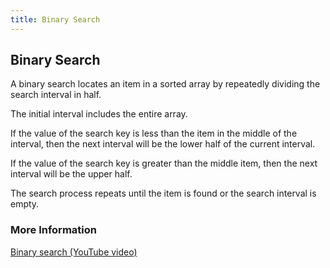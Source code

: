 ```yaml
---
title: Binary Search
---
```

## Binary Search
<p>A binary search locates an item in a sorted array by repeatedly dividing the search interval in half.</p>

<p>The initial interval includes the entire array.</p>

<p>If the value of the search key is less than the item in the middle of the interval, then the next interval will be the lower half of the current interval.</p>
<p>If the value of the search key is greater than the middle item, then the next interval will be the upper half.</p>

<p>The search process repeats until the item is found or the search interval is empty.</p>

### More Information
<a href="https://youtu.be/P3YID7liBug">Binary search (YouTube video)</a>


